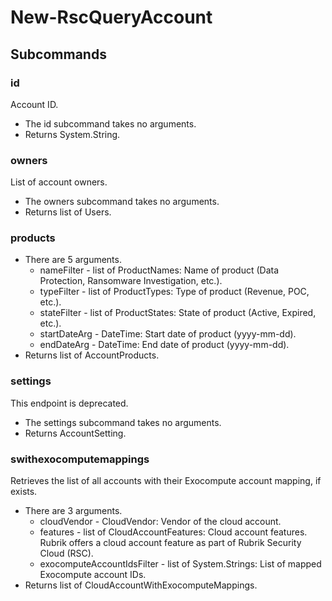 # New-RscQueryAccount
## Subcommands
### id
Account ID.

- The id subcommand takes no arguments.
- Returns System.String.
### owners
List of account owners.

- The owners subcommand takes no arguments.
- Returns list of Users.
### products
- There are 5 arguments.
    - nameFilter - list of ProductNames: Name of product (Data Protection, Ransomware Investigation, etc.).
    - typeFilter - list of ProductTypes: Type of product (Revenue, POC, etc.).
    - stateFilter - list of ProductStates: State of product (Active, Expired, etc.).
    - startDateArg - DateTime: Start date of product (yyyy-mm-dd).
    - endDateArg - DateTime: End date of product (yyyy-mm-dd).
- Returns list of AccountProducts.
### settings
This endpoint is deprecated.

- The settings subcommand takes no arguments.
- Returns AccountSetting.
### swithexocomputemappings
Retrieves the list of all accounts with their Exocompute account mapping, if exists.

- There are 3 arguments.
    - cloudVendor - CloudVendor: Vendor of the cloud account.
    - features - list of CloudAccountFeatures: Cloud account features. Rubrik offers a cloud account feature as part of Rubrik Security Cloud (RSC).
    - exocomputeAccountIdsFilter - list of System.Strings: List of mapped Exocompute account IDs.
- Returns list of CloudAccountWithExocomputeMappings.

